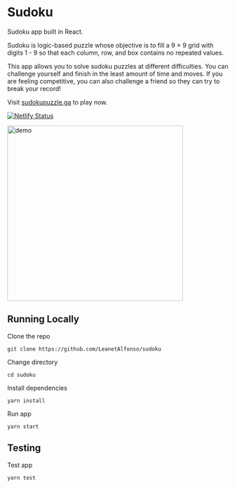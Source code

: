 # Sudoku

Sudoku app built in React.

Sudoku is logic-based puzzle whose objective is to fill a 9 × 9 grid with digits 1 - 9 so that each column, row, and box contains no repeated values.

This app allows you to solve sudoku puzzles at different difficulties. You can challenge yourself and finish in the least amount of time and moves. If you are feeling competitive, you can also challenge a friend so they can try to break your record!

Visit [sudokupuzzle.ga](https://www.sudokupuzzle.ga/) to play now.

[![Netlify Status](https://api.netlify.com/api/v1/badges/5b5228d1-6040-4e0d-be1e-a74ba212dd5e/deploy-status)](https://app.netlify.com/sites/leasudokupuzzle/deploys)

<img alt="demo" src="demo.gif" width="400" height="auto"/>

## Running Locally

Clone the repo

```
git clone https://github.com/LeanetAlfonso/sudoku
```

Change directory

```
cd sudoku
```

Install dependencies

```
yarn install
```

Run app

```
yarn start
```

## Testing

Test app

```
yarn test
```
